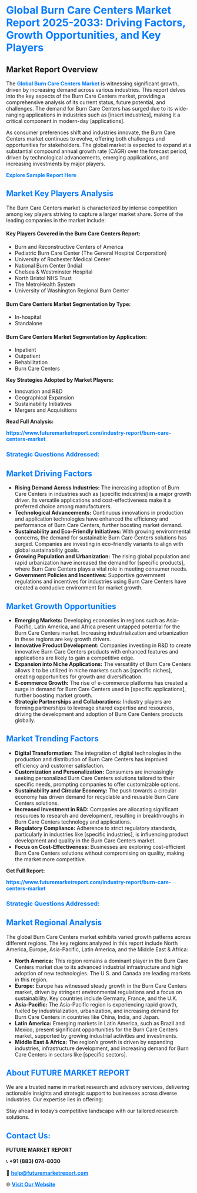 <h1 style="color: #007BFF;">Global Burn Care Centers Market Report 2025-2033: Driving Factors, Growth Opportunities, and Key Players</h1>

<section id="overview">
<h2>Market Report Overview</h2>
<p>The <a href="https://www.futuremarketreport.com/industry-report/burn-care-centers-market" style="color: #007BFF; text-decoration: none;"><strong>Global Burn Care Centers Market</strong></a> is witnessing significant growth, driven by increasing demand across various industries. This report delves into the key aspects of the Burn Care Centers market, providing a comprehensive analysis of its current status, future potential, and challenges. The demand for Burn Care Centers has surged due to its wide-ranging applications in industries such as [insert industries], making it a critical component in modern-day [applications].</p>
<p>As consumer preferences shift and industries innovate, the Burn Care Centers market continues to evolve, offering both challenges and opportunities for stakeholders. The global market is expected to expand at a substantial compound annual growth rate (CAGR) over the forecast period, driven by technological advancements, emerging applications, and increasing investments by major players.</p>
</section>

<section id="overview">
<p><a href="https://www.futuremarketreport.com/request-sample/reportId=127067" style="color: #007BFF; text-decoration: none;"><strong>Explore Sample Report Here</strong></a></p>
</section>

<section id="key-players">
<h2 style="color: #007BFF;">Market Key Players Analysis</h2>
<p>The Burn Care Centers market is characterized by intense competition among key players striving to capture a larger market share. Some of the leading companies in the market include:</p>
<h4>Key Players Covered in the Burn Care Centers Report:</h4>
<ul><li>Burn and Reconstructive Centers of America</li><li>Pediatric Burn Care Center (The General Hospital Corporation)</li><li>University of Rochester Medical Center</li><li>National Burn Center (India)</li><li>Chelsea &amp; Westminster Hospital</li><li>North Bristol NHS Trust</li><li>The MetroHealth System</li><li>University of Washington Regional Burn Center</li></ul>
<h4>Burn Care Centers Market Segmentation by Type:</h4>
<ul><li>In-hospital</li><li>Standalone</li></ul>

<h4>Burn Care Centers Market Segmentation by Application:</h4>
<ul><li>Inpatient</li><li>Outpatient</li><li>Rehabilitation</li><li>Burn Care Centers</li></ul>
<p><strong>Key Strategies Adopted by Market Players:</strong></p>
<ul>
<li>Innovation and R&D</li>
<li>Geographical Expansion</li>
<li>Sustainability Initiatives</li>
<li>Mergers and Acquisitions</li>
</ul>
</section>

<section>
<p><strong>Read Full Analysis: </strong></p><a href="https://www.futuremarketreport.com/industry-report/burn-care-centers-market" style="color: #007BFF; text-decoration: none;"><strong>https://www.futuremarketreport.com/industry-report/burn-care-centers-market</strong></a>
<h3 style="color: #007BFF;">Strategic Questions Addressed:</h3>
</section>

<section id="driving-factors">
<h2 style="color: #007BFF;">Market Driving Factors</h2>
<ul>
<li><strong>Rising Demand Across Industries:</strong> The increasing adoption of Burn Care Centers in industries such as [specific industries] is a major growth driver. Its versatile applications and cost-effectiveness make it a preferred choice among manufacturers.</li>
<li><strong>Technological Advancements:</strong> Continuous innovations in production and application technologies have enhanced the efficiency and performance of Burn Care Centers, further boosting market demand.</li>
<li><strong>Sustainability and Eco-Friendly Initiatives:</strong> With growing environmental concerns, the demand for sustainable Burn Care Centers solutions has surged. Companies are investing in eco-friendly variants to align with global sustainability goals.</li>
<li><strong>Growing Population and Urbanization:</strong> The rising global population and rapid urbanization have increased the demand for [specific products], where Burn Care Centers plays a vital role in meeting consumer needs.</li>
<li><strong>Government Policies and Incentives:</strong> Supportive government regulations and incentives for industries using Burn Care Centers have created a conducive environment for market growth.</li>
</ul>
</section>

<section id="growth-opportunities">
<h2 style="color: #007BFF;">Market Growth Opportunities</h2>
<ul>
<li><strong>Emerging Markets:</strong> Developing economies in regions such as Asia-Pacific, Latin America, and Africa present untapped potential for the Burn Care Centers market. Increasing industrialization and urbanization in these regions are key growth drivers.</li>
<li><strong>Innovative Product Development:</strong> Companies investing in R&D to create innovative Burn Care Centers products with enhanced features and applications are likely to gain a competitive edge.</li>
<li><strong>Expansion into Niche Applications:</strong> The versatility of Burn Care Centers allows it to be utilized in niche markets such as [specific niches], creating opportunities for growth and diversification.</li>
<li><strong>E-commerce Growth:</strong> The rise of e-commerce platforms has created a surge in demand for Burn Care Centers used in [specific applications], further boosting market growth.</li>
<li><strong>Strategic Partnerships and Collaborations:</strong> Industry players are forming partnerships to leverage shared expertise and resources, driving the development and adoption of Burn Care Centers products globally.</li>
</ul>
</section>

<section id="trending-factors">
<h2 style="color: #007BFF;">Market Trending Factors</h2>
<ul>
<li><strong>Digital Transformation:</strong> The integration of digital technologies in the production and distribution of Burn Care Centers has improved efficiency and customer satisfaction.</li>
<li><strong>Customization and Personalization:</strong> Consumers are increasingly seeking personalized Burn Care Centers solutions tailored to their specific needs, prompting companies to offer customizable options.</li>
<li><strong>Sustainability and Circular Economy:</strong> The push towards a circular economy has driven demand for recyclable and reusable Burn Care Centers solutions.</li>
<li><strong>Increased Investment in R&D:</strong> Companies are allocating significant resources to research and development, resulting in breakthroughs in Burn Care Centers technology and applications.</li>
<li><strong>Regulatory Compliance:</strong> Adherence to strict regulatory standards, particularly in industries like [specific industries], is influencing product development and quality in the Burn Care Centers market.</li>
<li><strong>Focus on Cost-Effectiveness:</strong> Businesses are exploring cost-efficient Burn Care Centers solutions without compromising on quality, making the market more competitive.</li>
</ul>
</section>

<section>
<p><strong>Get Full Report: </strong></p><a href="https://www.futuremarketreport.com/industry-report/burn-care-centers-market" style="color: #007BFF; text-decoration: none;"><strong>https://www.futuremarketreport.com/industry-report/burn-care-centers-market</strong></a>
<h3 style="color: #007BFF;">Strategic Questions Addressed:</h3>
</section>


<section id="regional-analysis">
<h2 style="color: #007BFF;">Market Regional Analysis</h2>
<p>The global Burn Care Centers market exhibits varied growth patterns across different regions. The key regions analyzed in this report include North America, Europe, Asia-Pacific, Latin America, and the Middle East & Africa:</p>
<ul>
<li><strong>North America:</strong> This region remains a dominant player in the Burn Care Centers market due to its advanced industrial infrastructure and high adoption of new technologies. The U.S. and Canada are leading markets in this region.</li>
<li><strong>Europe:</strong> Europe has witnessed steady growth in the Burn Care Centers market, driven by stringent environmental regulations and a focus on sustainability. Key countries include Germany, France, and the U.K.</li>
<li><strong>Asia-Pacific:</strong> The Asia-Pacific region is experiencing rapid growth, fueled by industrialization, urbanization, and increasing demand for Burn Care Centers in countries like China, India, and Japan.</li>
<li><strong>Latin America:</strong> Emerging markets in Latin America, such as Brazil and Mexico, present significant opportunities for the Burn Care Centers market, supported by growing industrial activities and investments.</li>
<li><strong>Middle East & Africa:</strong> The region’s growth is driven by expanding industries, infrastructure development, and increasing demand for Burn Care Centers in sectors like [specific sectors].</li>
</ul>
</section>

<footer>
<h2 style="color: #007BFF;">About FUTURE MARKET REPORT</h2>
<p>We are a trusted name in market research and advisory services, delivering actionable insights and strategic support to businesses across diverse industries. Our expertise lies in offering:</p>

<p>Stay ahead in today’s competitive landscape with our tailored research solutions.</p>

<h2 style="color: #007BFF;">Contact Us:</h2>
<p><strong>FUTURE MARKET REPORT</strong></p>
<p>📞 <strong>+91 (883) 074-8030</strong></p>
<p>📧 <strong><a href="mailto:help@futuremarketreport.com" style="color: #007BFF;">help@futuremarketreport.com</a></strong></p>
<p>🌐 <strong><a href="https://www.futuremarketreport.com/" style="color: #007BFF;">Visit Our Website</a></strong></p>
</footer>